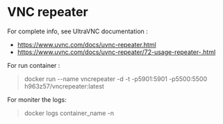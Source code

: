# VNC repeater

For complete info, see UltraVNC documentation : 
- https://www.uvnc.com/docs/uvnc-repeater.html 
- https://www.uvnc.com/docs/uvnc-repeater/72-usage-repeater-.html 

For run container :
> docker run --name vncrepeater -d -t -p5901:5901 -p5500:5500 h963z57/vncrepeater:latest

For moniter the logs: 
> docker logs container_name -n
